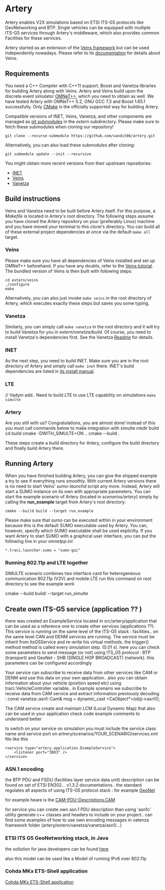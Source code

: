 # Artery

Artery enables V2X simulations based on ETSI ITS-G5 protocols like GeoNetworking and BTP.
Single vehicles can be equipped with multiple ITS-G5 services through Artery's middleware, which also provides common Facilities for these services.

Artery started as an extension of the [Veins framework](http://veins.car2x.org) but can be used independently nowadays.
Please refer to its [documentation](http://veins.car2x.org/documentation) for details about Veins.

## Requirements
You need a C++ Compiler with C++11 support, Boost and Vanetza libraries for building Artery along with Veins.
Artery and Veins build upon the discrete event simulator [OMNeT++](https://omnetpp.org), which you need to obtain as well.
We have tested Artery with OMNeT++ 5.2, GNU GCC 7.3 and Boost 1.65.1 successfully.
Only [CMake](http://www.cmake.org) is the officially supported way for building Artery.

Compatible versions of INET, Veins, Vanetza, and other components are managed as [git submodules](https://git-scm.com/docs/git-submodule) in the *extern* subdirectory.
Please make sure to fetch these submodules when cloning our repository!

    git clone --recurse-submodule https://github.com/vandit86/artery.git

Alternatively, you can also load these submodules after cloning:

    git submodule update --init --recursive

You might obtain more recent versions from their upstream repositories:

- [INET](https://github.com/inet-framework/inet)
- [Veins](https://github.com/sommer/veins)
- [Vanetza](https://github.com/riebl/vanetza)


## Build instructions
Veins and Vanetza need to be built before Artery itself.
For this purpose, a *Makefile* is located in Artery's root directory.
The following steps assume you have cloned the Artery repository on your (preferably Linux) machine and you have moved your terminal to this clone's directory.
You can build all of these external project dependencies at once via the default `make all` target.

### Veins
Please make sure you have all dependencies of Veins installed and set up OMNeT++ beforehand.
If you have any doubts, refer to the [Veins tutorial](http://veins.car2x.org/tutorial).
The bundled version of Veins is then built with following steps:

    cd extern/veins
    ./configure
    make

Alternatively, you can also just invoke `make veins` in the root directory of Artery, which executes exactly these steps but saves you some typing.

### Vanetza
Similarly, you can simply call `make vanetza` in the root directory and it will try to build Vanetza for you in *extern/vanetza/build*.
Of course, you need to install Vanetza's dependencies first.
See the Vanetza [Readme](extern/vanetza/README.md) for details.

### INET
As the next step, you need to build INET. Make sure you are in the root directory of Artery and simply call `make inet` there.
INET's build dependencies are listed in [its install manual](extern/inet/INSTALL).

### LTE 
// Vadym add.. 
Need to build LTE to use LTE capability on simulations 
`make simulte`


### Artery
Are you still with us? Congratulations, you are almost done!
instead of this you must call commands below to make integration with simulte
    mkdir build
    cd build
    cmake -DWITH_SIMULTE=ON ..
    cmake --build . 
 
	
These steps create a *build* directory for Artery, configure the build directory and finally build Artery there.

## Running Artery

When you have finished building Artery, you can give the shipped example a try to see if everything runs smoothly.
With current Artery versions there is no need to start Veins' *sumo-launchd* script any more.
Instead, Artery will start a SUMO instance on its own with appropriate parameters.
You can start the example scenario of Artery (located in *scenarios/artery*) simply by calling the **run_example** target from Artery's root directory:

    cmake --build build --target run_example

Please make sure that *sumo* can be executed within in your environment because this is the default SUMO executable used by Artery.
You can, however, specify which SUMO executable shall be used explicilty.
If you want Artery to start SUMO with a graphical user interface, you can put the following line in your *omnetpp.ini*:

    *.traci.launcher.sumo = "sumo-gui"
    
### Running 802.11p and LTE together 

SIMULTE scenario combines two interface card for heterogeneous communication 802.11p (V2V) and mobile LTE 
run this command on root directory to see the example work

cmake --build build/ --target run_simulte
    
    
## Create own ITS-G5 service (application ?? )

there was created an ExampleService located in src/artery/application that can be used as a reference one to create other services (applications ??). This service is running on the same level of the ITS-G5 stack : facilities.. on the same level CAN and DENM services are running. 
The service must be inherit from ItsG5Service and re-write his virtual methods. 
the trigger() method method is called every simulation step. (0.01 s). here you can check some parameters to send message (or not) using ITS_G5 protocol : BTP (transport) and GeoNet - SHB (SINGLE HOP BROADCAST) (network). this parameters can be configured accordingly 


Your service can subscribe to receive data from other services like CAM or DENM and use this data on your own application.. also you can obtain information about your vehicle (position speed etc) using traci::VehicleController variable.. in Example scenario we subscribe to receive data from CAM service and extract information previously decoding : 
        const vanetza::asn1::Cam& msg =  dynamic_cast <CaObject*>(obj)->asn1();

The CAM service create and maintain LCM (Local Dynamic Map) that also can be used in your application
check code example comments to understand better 

to switch on your service on simulation you must include the service class name and service port on artrery/scenarios/YOUR_SCENARIO/services.xml file like this 

	<service type="artery.application.ExampleService">
		<listener port="3003" />
	</service>

### ASN.1 encoding 

the BTP PDU and FSDU (facilities layer service data unit) description can be found on set of ETSI EN302... v1.3.2  documentations.. the standard regulates all aspects of using ITS-G5 protocol stack : for example [GeoNet](https://www.etsi.org/deliver/etsi_en/302600_302699/3026360401/01.03.01_60/en_3026360401v010301p.pdf)

for example heare is the [CAM-PDU-Descriptions.CAM](https://github.com/bastibl/its-g5-cam/blob/master/ITS_CAM_v1.3.2.asn)

for service you can create own asn.1 PDU description  than using 'asn1c' utility generate c++ classes and headers to include on your project.. can find some examples of how to use own encoding messages in vatenza framework folder (artery/extern/vanetza/vanetza/asn1/...)

### ETSI ITS G5 GeoNetworking stack, in Java 

the sollution for java developers can be found [here](https://github.com/alexvoronov/geonetworking) 

also this model can be used like a Model of running IPv6 over 802.11p

### Cohda MKx ETS-Shell application

[Cohda MKx ETS-Shell application](http://doxygen.cohdawireless.com/ets-shell/html/a00416_source.html)









